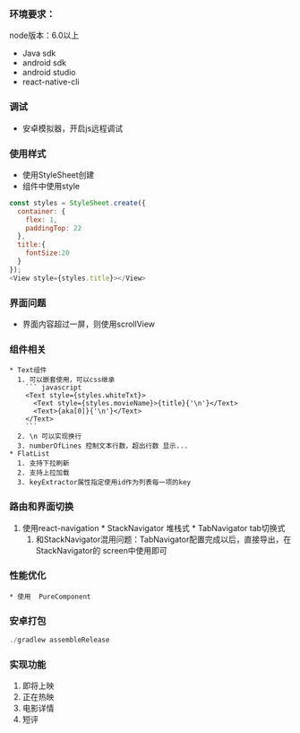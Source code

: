### 环境要求：
  node版本：6.0以上
  * Java sdk
  * android sdk
  * android studio
  * react-native-cli

### 调试
  * 安卓模拟器，开启js远程调试
### 使用样式
  * 使用StyleSheet创建
  * 组件中使用style
  ``` javascript
  const styles = StyleSheet.create({
    container: {
      flex: 1,
      paddingTop: 22
    },
    title:{
      fontSize:20
    }
  });
  <View style={styles.title}></View>
  ```

### 界面问题
  * 界面内容超过一屏，则使用scrollView

### 组件相关
    * Text组件
      1. 可以嵌套使用，可以css继承
        ``` javascript
        <Text style={styles.whiteTxt}>
          <Text style={styles.movieName}>{title}{'\n'}</Text>
          <Text>{aka[0]}{'\n'}</Text>
        </Text>
        ```
      2. \n 可以实现换行
      3. numberOfLines 控制文本行数，超出行数 显示...
    * FlatList
      1. 支持下拉刷新
      2. 支持上拉加载
      3. keyExtractor属性指定使用id作为列表每一项的key

### 路由和界面切换
  1. 使用react-navigation
    * StackNavigator 堆栈式
    * TabNavigator tab切换式
      1. 和StackNavigator混用问题：TabNavigator配置完成以后，直接导出，在StackNavigator的 screen中使用即可
### 性能优化
    * 使用  PureComponent

### 安卓打包
   ``` javascript
   ./gradlew assembleRelease
   ```
### 实现功能
  1. 即将上映
  2. 正在热映
  3. 电影详情
  4. 短评
